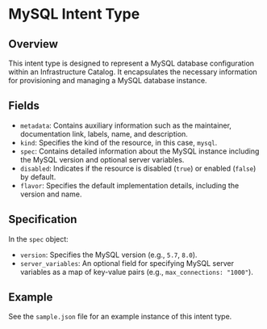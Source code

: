 # MySQL Intent Type

## Overview

This intent type is designed to represent a MySQL database configuration within an Infrastructure Catalog. It encapsulates the necessary information for provisioning and managing a MySQL database instance.

## Fields

- `metadata`: Contains auxiliary information such as the maintainer, documentation link, labels, name, and description.
- `kind`: Specifies the kind of the resource, in this case, `mysql`.
- `spec`: Contains detailed information about the MySQL instance including the MySQL version and optional server variables.
- `disabled`: Indicates if the resource is disabled (`true`) or enabled (`false`) by default.
- `flavor`: Specifies the default implementation details, including the version and name.

## Specification

In the `spec` object:
- `version`: Specifies the MySQL version (e.g., `5.7`, `8.0`).
- `server_variables`: An optional field for specifying MySQL server variables as a map of key-value pairs (e.g., `max_connections: "1000"`).

## Example

See the `sample.json` file for an example instance of this intent type.